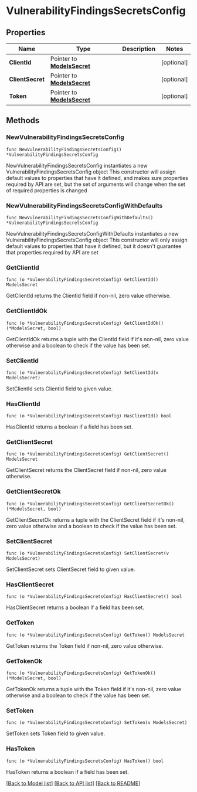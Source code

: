 # VulnerabilityFindingsSecretsConfig

## Properties

Name | Type | Description | Notes
------------ | ------------- | ------------- | -------------
**ClientId** | Pointer to [**ModelsSecret**](ModelsSecret.md) |  | [optional] 
**ClientSecret** | Pointer to [**ModelsSecret**](ModelsSecret.md) |  | [optional] 
**Token** | Pointer to [**ModelsSecret**](ModelsSecret.md) |  | [optional] 

## Methods

### NewVulnerabilityFindingsSecretsConfig

`func NewVulnerabilityFindingsSecretsConfig() *VulnerabilityFindingsSecretsConfig`

NewVulnerabilityFindingsSecretsConfig instantiates a new VulnerabilityFindingsSecretsConfig object
This constructor will assign default values to properties that have it defined,
and makes sure properties required by API are set, but the set of arguments
will change when the set of required properties is changed

### NewVulnerabilityFindingsSecretsConfigWithDefaults

`func NewVulnerabilityFindingsSecretsConfigWithDefaults() *VulnerabilityFindingsSecretsConfig`

NewVulnerabilityFindingsSecretsConfigWithDefaults instantiates a new VulnerabilityFindingsSecretsConfig object
This constructor will only assign default values to properties that have it defined,
but it doesn't guarantee that properties required by API are set

### GetClientId

`func (o *VulnerabilityFindingsSecretsConfig) GetClientId() ModelsSecret`

GetClientId returns the ClientId field if non-nil, zero value otherwise.

### GetClientIdOk

`func (o *VulnerabilityFindingsSecretsConfig) GetClientIdOk() (*ModelsSecret, bool)`

GetClientIdOk returns a tuple with the ClientId field if it's non-nil, zero value otherwise
and a boolean to check if the value has been set.

### SetClientId

`func (o *VulnerabilityFindingsSecretsConfig) SetClientId(v ModelsSecret)`

SetClientId sets ClientId field to given value.

### HasClientId

`func (o *VulnerabilityFindingsSecretsConfig) HasClientId() bool`

HasClientId returns a boolean if a field has been set.

### GetClientSecret

`func (o *VulnerabilityFindingsSecretsConfig) GetClientSecret() ModelsSecret`

GetClientSecret returns the ClientSecret field if non-nil, zero value otherwise.

### GetClientSecretOk

`func (o *VulnerabilityFindingsSecretsConfig) GetClientSecretOk() (*ModelsSecret, bool)`

GetClientSecretOk returns a tuple with the ClientSecret field if it's non-nil, zero value otherwise
and a boolean to check if the value has been set.

### SetClientSecret

`func (o *VulnerabilityFindingsSecretsConfig) SetClientSecret(v ModelsSecret)`

SetClientSecret sets ClientSecret field to given value.

### HasClientSecret

`func (o *VulnerabilityFindingsSecretsConfig) HasClientSecret() bool`

HasClientSecret returns a boolean if a field has been set.

### GetToken

`func (o *VulnerabilityFindingsSecretsConfig) GetToken() ModelsSecret`

GetToken returns the Token field if non-nil, zero value otherwise.

### GetTokenOk

`func (o *VulnerabilityFindingsSecretsConfig) GetTokenOk() (*ModelsSecret, bool)`

GetTokenOk returns a tuple with the Token field if it's non-nil, zero value otherwise
and a boolean to check if the value has been set.

### SetToken

`func (o *VulnerabilityFindingsSecretsConfig) SetToken(v ModelsSecret)`

SetToken sets Token field to given value.

### HasToken

`func (o *VulnerabilityFindingsSecretsConfig) HasToken() bool`

HasToken returns a boolean if a field has been set.


[[Back to Model list]](../README.md#documentation-for-models) [[Back to API list]](../README.md#documentation-for-api-endpoints) [[Back to README]](../README.md)



